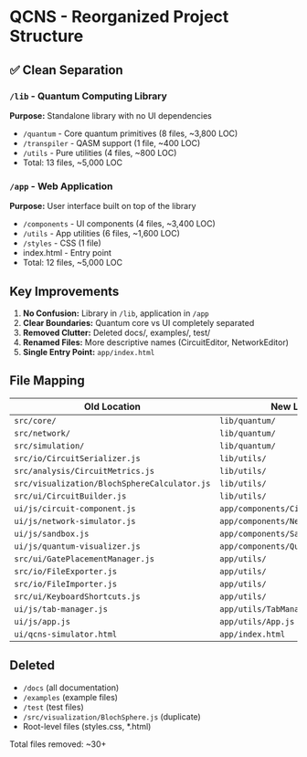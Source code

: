 # QCNS - Reorganized Project Structure

## ✅ Clean Separation

### `/lib` - Quantum Computing Library
**Purpose:** Standalone library with no UI dependencies

- `/quantum` - Core quantum primitives (8 files, ~3,800 LOC)
- `/transpiler` - QASM support (1 file, ~400 LOC)
- `/utils` - Pure utilities (4 files, ~800 LOC)
- Total: 13 files, ~5,000 LOC

### `/app` - Web Application
**Purpose:** User interface built on top of the library

- `/components` - UI components (4 files, ~3,400 LOC)
- `/utils` - App utilities (6 files, ~1,600 LOC)
- `/styles` - CSS (1 file)
- index.html - Entry point
- Total: 12 files, ~5,000 LOC

## Key Improvements

1. **No Confusion:** Library in `/lib`, application in `/app`
2. **Clear Boundaries:** Quantum core vs UI completely separated
3. **Removed Clutter:** Deleted docs/, examples/, test/
4. **Renamed Files:** More descriptive names (CircuitEditor, NetworkEditor)
5. **Single Entry Point:** `app/index.html`

## File Mapping

| Old Location | New Location |
|--------------|--------------|
| `src/core/` | `lib/quantum/` |
| `src/network/` | `lib/quantum/` |
| `src/simulation/` | `lib/quantum/` |
| `src/io/CircuitSerializer.js` | `lib/utils/` |
| `src/analysis/CircuitMetrics.js` | `lib/utils/` |
| `src/visualization/BlochSphereCalculator.js` | `lib/utils/` |
| `src/ui/CircuitBuilder.js` | `lib/utils/` |
| `ui/js/circuit-component.js` | `app/components/CircuitEditor.js` |
| `ui/js/network-simulator.js` | `app/components/NetworkEditor.js` |
| `ui/js/sandbox.js` | `app/components/Sandbox.js` |
| `ui/js/quantum-visualizer.js` | `app/components/QuantumVisualizer.js` |
| `src/ui/GatePlacementManager.js` | `app/utils/` |
| `src/io/FileExporter.js` | `app/utils/` |
| `src/io/FileImporter.js` | `app/utils/` |
| `src/ui/KeyboardShortcuts.js` | `app/utils/` |
| `ui/js/tab-manager.js` | `app/utils/TabManager.js` |
| `ui/js/app.js` | `app/utils/App.js` |
| `ui/qcns-simulator.html` | `app/index.html` |

## Deleted

- `/docs` (all documentation)
- `/examples` (example files)
- `/test` (test files)
- `/src/visualization/BlochSphere.js` (duplicate)
- Root-level files (styles.css, *.html)

Total files removed: ~30+
